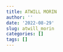 ```yaml
---
title: ATWILL MORIN
author: ''
date: '2022-08-29'
slug: atwill_morin
categories: []
tags: []
---
```


